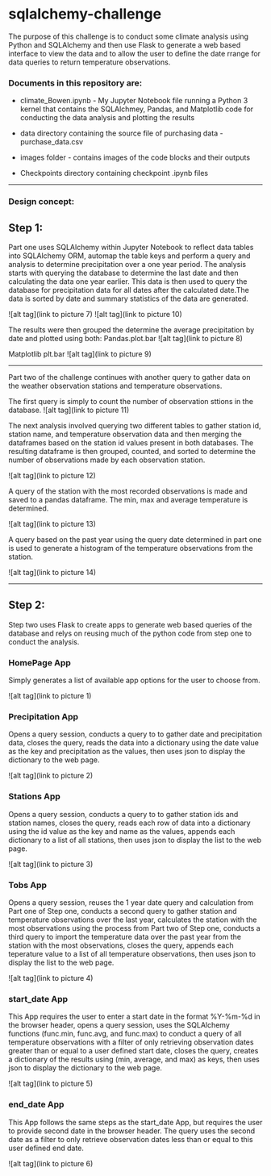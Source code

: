 # sqlalchemy-challenge

The purpose of this challenge is to conduct some climate analysis using Python and SQLAlchemy and then use Flask to generate a web based interface to view the data and to allow the user to define the date rrange for data queries to return temperature observations. 


### Documents in this repository are:

* climate_Bowen.ipynb - My Jupyter Notebook file running a Python 3 kernel that contains the SQLAlchmey, Pandas, and Matplotlib code for conducting the data analysis and plotting the results

* data directory containing the source file of purchasing data - purchase_data.csv

* images folder - contains images of the code blocks and their outputs

* Checkpoints directory containing checkpoint .ipynb files

***
### Design concept:

## Step 1: 

Part one uses SQLAlchemy within Jupyter Notebook to reflect data tables into SQLAlchemy ORM, automap the table keys and perform a query and analysis to determine precipitation over a one year period. The analysis starts with querying the database to determine the last date and then calculating the data one year earlier. This data is then used to query the database for precipitation data for all dates after the calculated date.The data is sorted by date and summary statistics of the data are generated.

![alt tag](link to picture 7)  ![alt tag](link to picture 10)

The results were then grouped the determine the average precipitation by date and plotted using both: 
Pandas.plot.bar 
![alt tag](link to picture 8)

Matplotlib plt.bar 
![alt tag](link to picture 9)

***
Part two of the challenge continues with another query to gather data on the weather observation stations and temperature observations.

The first query is simply to count the number of observation sttions in the database.
![alt tag](link to picture 11)

The next analysis involved querying two different tables to gather station id, station name, and temperature observation data and then merging the dataframes based on the station id values present in both databases. The resulting dataframe is then grouped, counted, and sorted to determine the number of observations made by each observation station.

![alt tag](link to picture 12)

A query of the station with the most recorded observations is made and saved to a pandas dataframe. The min, max and average temperature is determined.

![alt tag](link to picture 13)

A query based on the past year using the query date determined in part one is used to generate a histogram of the temperature observations from the station.

![alt tag](link to picture 14)


***
## Step 2:

Step two uses Flask to create apps to generate web based queries of the database and relys on reusing much of the python code from step one to conduct the analysis.

### HomePage App

Simply generates a list of available app options for the user to choose from.

![alt tag](link to picture 1)

### Precipitation App

Opens a query session, conducts a query to to gather date and precipitation data, closes the query, reads the data into a dictionary using the date value as the key and precipitation as the values, then uses json to display the dictionary to the web page.

![alt tag](link to picture 2)

### Stations App

Opens a query session, conducts a query to to gather station ids and station names, closes the query, reads each row of data into a dictionary using the id value as the key and name as the values, appends each dictionary to a list of all stations, then uses json to display the list to the web page.

![alt tag](link to picture 3)

### Tobs App

Opens a query session, reuses the 1 year date query and calculation from Part one of Step one, conducts a second query to gather station and temperature observations over the last year, calculates the station with the most observations using the process from Part two of Step one, conducts a third query to import the temperature data over the past year from the station with the most observations, closes the query, appends each teperature value to a list of all temperature observations, then uses json to display the list to the web page.

![alt tag](link to picture 4)

### start_date App

This App requires the user to enter a start date in the format %Y-%m-%d in the browser header, opens a query session, uses the SQLAlchemy functions (func.min, func.avg, and func.max) to conduct a query of all temperature observations with a filter of only retrieving observation dates greater than or equal to a user defined start date, closes the query, creates a dictionary of the results using (min, average, and max) as keys, then uses json to display the dictionary to the web page.

![alt tag](link to picture 5)

### end_date App

This App follows the same steps as the start_date App, but requires the user to provide second date in the browser header. The query uses the second date as a filter to only retrieve observation dates less than or equal to this user defined end date.

![alt tag](link to picture 6)